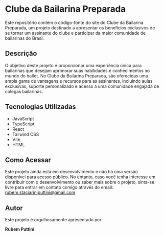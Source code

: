# Clube da Bailarina Preparada

Este repositório contém o código-fonte do site do Clube da Bailarina Preparada, um projeto destinado a apresentar os benefícios exclusivos de se tornar um assinante do clube e participar da maior comunidade de bailarinas do Brasil.

## Descrição

O objetivo deste projeto é proporcionar uma experiência única para bailarinas que desejam aprimorar suas habilidades e conhecimentos no mundo do ballet. No Clube da Bailarina Preparada, são oferecidas uma ampla gama de vantagens e recursos para as assinantes, incluindo aulas exclusivas, suporte personalizado e acesso a uma comunidade engajada de colegas bailarinas.

## Tecnologias Utilizadas

- JavaScript
- TypeScript
- React
- Tailwind CSS
- Vite
- HTML

## Como Acessar

Este projeto ainda está em desenvolvimento e não há uma versão disponível para acesso público. No entanto, caso você tenha interesse em contribuir com o desenvolvimento ou saber mais sobre o projeto, sinta-se livre para entrar em contato comigo através do email: rubem.staciariniputtini@gmail.com

## Autor

Este projeto é orgulhosamente apresentado por:

**Rubem Puttini**